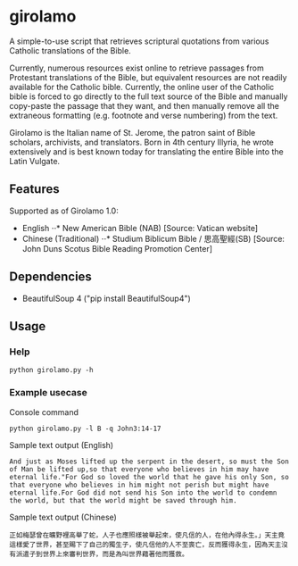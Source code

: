 # girolamo
A simple-to-use script that retrieves scriptural quotations from various Catholic translations of the Bible. 

Currently, numerous resources exist online to retrieve passages from Protestant translations of the Bible, but equivalent resources are not readily available for the Catholic bible. Currently, the online user of the Catholic bible is forced to go directly to the full text source of the Bible and manually copy-paste the passage that they want, and then manually remove all the extraneous formatting (e.g. footnote and verse numbering) from the text.

Girolamo is the Italian name of St. Jerome, the patron saint of Bible scholars, archivists, and translators. Born in 4th century Illyria, he wrote extensively and is best known today for translating the entire Bible into the Latin Vulgate.

## Features
Supported as of Girolamo 1.0:
* English
⋅⋅* New American Bible (NAB) [Source: Vatican website]
* Chinese (Traditional)
⋅⋅* Studium Biblicum Bible / 思高聖經(SB) [Source: John Duns Scotus Bible Reading Promotion Center]

## Dependencies
* BeautifulSoup 4 ("pip install BeautifulSoup4")

## Usage
### Help
```
python girolamo.py -h
```
### Example usecase
Console command
```
python girolamo.py -l B -q John3:14-17
```
Sample text output (English)
```
And just as Moses lifted up the serpent in the desert, so must the Son of Man be lifted up,so that everyone who believes in him may have eternal life."For God so loved the world that he gave his only Son, so that everyone who believes in him might not perish but might have eternal life.For God did not send his Son into the world to condemn the world, but that the world might be saved through him.
```
Sample text output (Chinese)
```
正如梅瑟曾在曠野裡高舉了蛇，人子也應照樣被舉起來，使凡信的人，在他內得永生。」天主竟這樣愛了世界，甚至賜下了自己的獨生子，使凡信他的人不至喪亡，反而獲得永生，因為天主沒有派遣子到世界上來審判世界，而是為叫世界藉著他而獲救。
```
